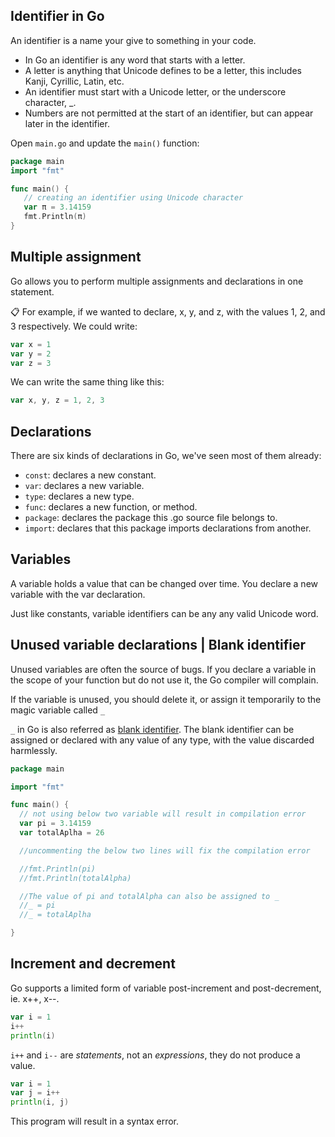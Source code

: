 ## Identifier in Go

An identifier is a name your give to something in your code.

- In Go an identifier is any word that starts with a letter.
- A letter is anything that Unicode defines to be a letter, this includes Kanji, Cyrillic, Latin, etc.
- An identifier must start with a Unicode letter, or the underscore character, _.
- Numbers are not permitted at the start of an identifier, but can appear later in the identifier.

Open `main.go` and update the `main()` function:
```go
package main
import "fmt"

func main() {
   // creating an identifier using Unicode character
   var π = 3.14159
   fmt.Println(π)
}
```

## Multiple assignment

Go allows you to perform multiple assignments and declarations in one statement.

📋 For example, if we wanted to declare, x, y, and z, with the values 1, 2, and 3 respectively.
We could write:

```go
var x = 1
var y = 2
var z = 3
```

We can write the same thing like this:

```go
var x, y, z = 1, 2, 3
```

## Declarations
There are six kinds of declarations in Go, we've seen most of them already:

- `const`: declares a new constant.
- `var`: declares a new variable.
- `type`: declares a new type.
- `func`: declares a new function, or method.
- `package`: declares the package this .go source file belongs to.
- `import`: declares that this package imports declarations from another.

## Variables
A variable holds a value that can be changed over time. You declare a new variable with the var declaration.

Just like constants, variable identifiers can be any any valid Unicode word.

## Unused variable declarations | Blank identifier
Unused variables are often the source of bugs. If you declare a variable in the scope of
your function but do not use it, the Go compiler will complain.

If the variable is unused, you should delete it, or assign it temporarily to the magic variable
called `_`

`_` in Go is also referred as [blank identifier](https://go.dev/doc/effective_go#blank). The blank identifier can be assigned or declared with any value of any type, with the value discarded harmlessly.

```go
package main

import "fmt"

func main() {
  // not using below two variable will result in compilation error
  var pi = 3.14159
  var totalAplha = 26

  //uncommenting the below two lines will fix the compilation error

  //fmt.Println(pi)
  //fmt.Println(totalAlpha)

  //The value of pi and totalAlpha can also be assigned to _
  //_ = pi
  //_ = totalAplha

}

```

## Increment and decrement

Go supports a limited form of variable post-increment and post-decrement, ie. x++, x--.

```go
var i = 1
i++
println(i)
```

`i++` and `i--` are *statements*, not an *expressions*, they do not produce a value.

```go
var i = 1
var j = i++
println(i, j)
```
This program will result in a syntax error.